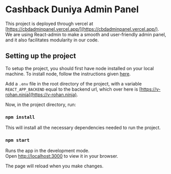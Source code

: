 # Cashback Duniya Admin Panel

This project is deployed through vercel at [https://cbdadminpanel.vercel.app/](https://cbdadminpanel.vercel.app/). We are using React-admin to make a smooth and user-friendly admin panel, and it also facilitates modularity in our code.

## Setting up the project

To setup the project, you should first have node installed on your local machine. To install node, follow the instructions given [here](https://phoenixnap.com/kb/install-node-js-npm-on-windows).

Add a ```.env``` file in the root directory of the project, with a variable ```REACT_APP_BACKEND``` equal to the backend url, which over here is [https://v-rohan.ninja](https://v-rohan.ninja).

Now, in the project directory, run:

### `npm install`

This will install all the necessary dependencies needed to run the project.

### `npm start`

Runs the app in the development mode.\
Open [http://localhost:3000](http://localhost:3000) to view it in your browser.

The page will reload when you make changes.